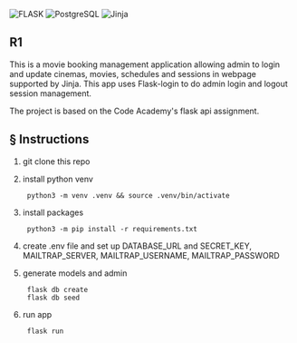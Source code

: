 ![FLASK](https://img.shields.io/badge/flask-%2320232a.svg?style=for-the-badge&logo=flask&logoColor=%2361DAFB)
![PostgreSQL](https://img.shields.io/badge/PostgreSQL-%2320232a.svg?style=for-the-badge&logo=PostgreSQL&logoColor=green)
![Jinja](https://img.shields.io/badge/Jinja-%2320232a.svg?style=for-the-badge&logo=Jinja&logoColor=green)

## R1

This is a movie booking management application allowing admin to login and update cinemas, movies, schedules and sessions in webpage supported by Jinja.
This app uses Flask-login to do admin login and logout session management.

The project is based on the Code Academy's flask api assignment. 

## § Instructions

1. git clone this repo

2. install python venv

        python3 -m venv .venv && source .venv/bin/activate 

3. install packages

        python3 -m pip install -r requirements.txt

4. create .env file and set up DATABASE_URL and SECRET_KEY, MAILTRAP_SERVER, MAILTRAP_USERNAME, MAILTRAP_PASSWORD

5. generate models and admin

        flask db create
        flask db seed
    
6. run app

        flask run



